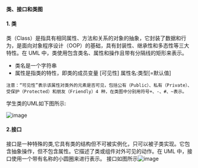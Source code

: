 #### 类、接口和类图
 #### 1. 类
 类（Class）是指具有相同属性、方法和关系的对象的抽象，它封装了数据和行为，是面向对象程序设计（OOP）的基础，具有封装性、继承性和多态性等三大特性。在 UML 中，类使用包含类名、属性和操作且带有分隔线的矩形来表示。

-    类名是一个字符串
-    属性是指类的特性，即类的成员变量
    [可见性] 属性名:类型[=默认值]

    注意：“可见性”表示该属性对类外的元素是否可见，包括公有（Public）、私有（Private）、受保护（Protected）和朋友（Friendly）4 种，在类图中分别用符号+、-、#、~表示。
    
学生类的UML如下图所示:

![image](https://github.com/duling2/java-Learn/raw/master/23种设计模式/Image/学生类.png)

#### 2.接口
接口是一种特殊的类,它具有类的结构但不可被实例化，只可以被子类实现。它包含抽象操作，但不包含属性。它描述了类或组件对外可见的动作。在 UML 中，接口使用一个带有名称的小圆圈来进行表示。
接口如图所示![image](https://github.com/duling2/java-Learn/raw/master/23种设计模式/Image/接口.png)
